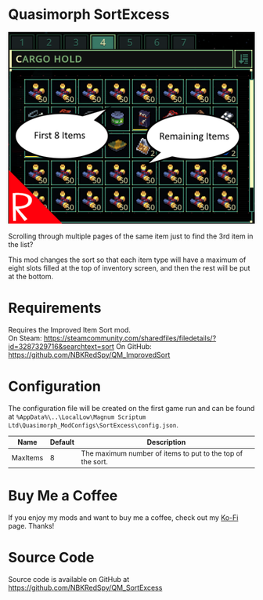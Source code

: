 # Quasimorph SortExcess

![thumbnail icon](media/thumbnail.png)

Scrolling through multiple pages of the same item just to find the 3rd item in the list?

This mod changes the sort so that each item type will have a maximum of eight slots filled at the top of inventory screen, and then the rest will be put at the bottom.

# Requirements
Requires the Improved Item Sort mod.  
On Steam: https://steamcommunity.com/sharedfiles/filedetails/?id=3287329716&searchtext=sort
On GitHub: https://github.com/NBKRedSpy/QM_ImprovedSort

# Configuration

The configuration file will be created on the first game run and can be found at `%AppData%\..\LocalLow\Magnum Scriptum Ltd\Quasimorph_ModConfigs\SortExcess\config.json`.

|Name|Default|Description|
|--|--|--|
|MaxItems|8|The maximum number of items to put to the top of the sort.|

# Buy Me a Coffee
If you enjoy my mods and want to buy me a coffee, check out my [Ko-Fi](https://ko-fi.com/nbkredspy71915) page.
Thanks!

# Source Code
Source code is available on GitHub at https://github.com/NBKRedSpy/QM_SortExcess
